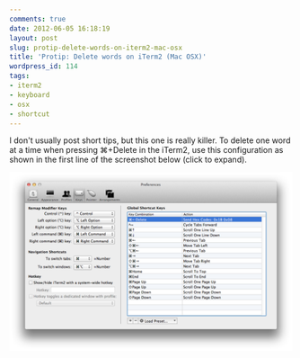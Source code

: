```yaml
---
comments: true
date: 2012-06-05 16:18:19
layout: post
slug: protip-delete-words-on-iterm2-mac-osx
title: 'Protip: Delete words on iTerm2 (Mac OSX)'
wordpress_id: 114
tags:
- iterm2
- keyboard
- osx
- shortcut
---
```


I don't usually post short tips, but this one is really killer. To delete one word at a time when pressing ⌘+Delete in the iTerm2, use this configuration as shown in the first line of the screenshot below (click to expand).


[![](/images/2012/06/Screen-Shot-2012-06-05-at-12.00.02-PM.png)](/images/2012/06/Screen-Shot-2012-06-05-at-12.00.02-PM.png)
